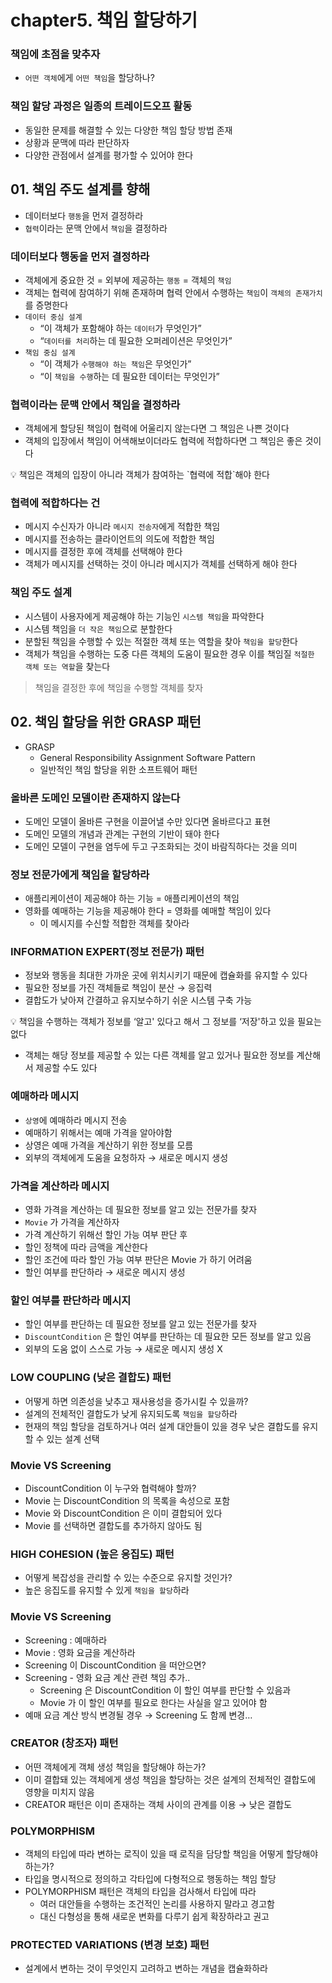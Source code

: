 # chapter5. 책임 할당하기

### 책임에 초점을 맞추자

- `어떤 객체`에게 `어떤 책임`을 할당하나?

### 책임 할당 과정은 일종의 트레이드오프 활동

- 동일한 문제를 해결할 수 있는 다양한 책임 할당 방법 존재
- 상황과 문맥에 따라 판단하자
- 다양한 관점에서 설계를 평가할 수 있어야 한다

## 01. 책임 주도 설계를 향해

- 데이터보다 `행동`을 먼저 결정하라
- `협력`이라는 문맥 안에서 `책임`을 결정하라

### 데이터보다 행동을 먼저 결정하라

- 객체에게 중요한 것 = 외부에 제공하는 `행동` = 객체의 `책임`
- 객체는 협력에 참여하기 위해 존재하며 협력 안에서 수행하는 `책임`이 `객체의 존재가치`를 증명한다
- `데이터 중심 설계`
    - “이 객체가 포함해야 하는 `데이터`가 무엇인가”
    - “`데이터를 처리`하는 데 필요한 오퍼레이션은 무엇인가”
- `책임 중심 설계`
    - “이 객체가 `수행해야 하는 책임`은 무엇인가”
    - “이 `책임을 수행`하는 데 필요한 데이터는 무엇인가”

### 협력이라는 문맥 안에서 책임을 결정하라

- 객체에게 할당된 책임이 협력에 어울리지 않는다면 그 책임은 나쁜 것이다
- 객체의 입장에서 책임이 어색해보이더라도 협력에 적합하다면 그 책임은 좋은 것이다

<aside>
💡 책임은 객체의 입장이 아니라 객체가 참여하는 `협력에 적합`해야 한다

</aside>

### 협력에 적합하다는 건

- 메시지 수신자가 아니라 `메시지 전송자`에게 적합한 책임
- 메시지를 전송하는 클라이언트의 의도에 적합한 책임
- 메시지를 결정한 후에 객체를 선택해야 한다
- 객체가 메시지를 선택하는 것이 아니라 메시지가 객체를 선택하게 해야 한다

### 책임 주도 설계

- 시스템이 사용자에게 제공해야 하는 기능인 `시스템 책임`을 파악한다
- 시스템 책임을 `더 작은 책임`으로 분할한다
- 분할된 책임을 수행할 수 있는 적절한 객체 또는 역할을 찾아 `책임을 할당`한다
- 객체가 책임을 수행하는 도중 다른 객체의 도움이 필요한 경우 이를 책임질 `적절한 객체 또는 역할`을 찾는다

> 책임을 결정한 후에 책임을 수행할 객체를 찾자
>

## 02. 책임 할당을 위한 GRASP 패턴

- GRASP
    - General Responsibility Assignment Software Pattern
    - 일반적인 책임 할당을 위한 소프트웨어 패턴

### 올바른 도메인 모델이란 존재하지 않는다

- 도메인 모델이 올바른 구현을 이끌어낼 수만 있다면 올바르다고 표현
- 도메인 모델의 개념과 관계는 구현의 기반이 돼야 한다
- 도메인 모델이 구현을 염두에 두고 구조화되는 것이 바람직하다는 것을 의미

### 정보 전문가에게 책임을 할당하라

- 애플리케이션이 제공해야 하는 기능 = 애플리케이션의 책임
- 영화를 예매하는 기능을 제공해야 한다 = 영화를 예매할 책임이 있다
    - 이 메시지를 수신할 적합한 객체를 찾아라

### INFORMATION EXPERT(정보 전문가) 패턴

- 정보와 행동을 최대한 가까운 곳에 위치시키기 때문에 캡슐화를 유지할 수 있다
- 필요한 정보를 가진 객체들로 책임이 분산 → 응집력
- 결합도가 낮아져 간결하고 유지보수하기 쉬운 시스템 구축 가능

<aside>
💡 책임을 수행하는 객체가 정보를 ‘알고' 있다고 해서 그 정보를 ‘저장'하고 있을 필요는 없다

</aside>

- 객체는 해당 정보를 제공할 수 있는 다른 객체를 알고 있거나 필요한 정보를 계산해서 제공할 수도 있다

### 예매하라 메시지

- `상영`에 예매하라 메시지 전송
- 예매하기 위해서는 예매 가격을 알아야함
- 상영은 예매 가격을 계산하기 위한 정보를 모름
- 외부의 객체에게 도움을 요청하자 → 새로운 메시지 생성

### 가격을 계산하라 메시지

- 영화 가격을 계산하는 데 필요한 정보를 알고 있는 전문가를 찾자
- `Movie` 가 가격을 계산하자
- 가격 계산하기 위해선 할인 가능 여부 판단 후
- 할인 정책에 따라 금액을 계산한다
- 할인 조건에 따라 할인 가능 여부 판단은 Movie 가 하기 어려움
- 할인 여부를 판단하라 → 새로운 메시지 생성

### 할인 여부를 판단하라 메시지

- 할인 여부를 판단하는 데 필요한 정보를 알고 있는 전문가를 찾자
- `DiscountCondition` 은 할인 여부를 판단하는 데 필요한 모든 정보를 알고 있음
- 외부의 도움 없이 스스로 가능 → 새로운 메시지 생성 X

### LOW COUPLING (낮은 결합도) 패턴

- 어떻게 하면 의존성을 낮추고 재사용성을 증가시킬 수 있을까?
- 설계의 전체적인 결합도가 낮게 유지되도록 `책임을 할당`하라
- 현재의 책임 할당을 검토하거나 여러 설계 대안들이 있을 경우 낮은 결합도를 유지할 수 있는 설계 선택

### Movie VS Screening

- DiscountCondition 이 누구와 협력해야 할까?
- Movie 는 DiscountCondition 의 목록을 속성으로 포함
- Movie 와 DiscountCondition 은 이미 결합되어 있다
- Movie 를 선택하면 결합도를 추가하지 않아도 됨

### HIGH COHESION (높은 응집도) 패턴

- 어떻게 복잡성을 관리할 수 있는 수준으로 유지할 것인가?
- 높은 응집도를 유지할 수 있게 `책임을 할당`하라

### Movie VS Screening

- Screening : 예매하라
- Movie : 영화 요금을 계산하라
- Screening 이 DiscountCondition 을 떠안으면?
- Screening - 영화 요금 계산 관련 책임 추가..
    - Screening 은 DiscountCondition 이 할인 여부를 판단할 수 있음과
    - Movie 가 이 할인 여부를 필요로 한다는 사실을 알고 있어야 함
- 예매 요금 계산 방식 변경될 경우 → Screening 도 함께 변경…

### CREATOR (창조자) 패턴

- 어떤 객체에게 객체 생성 책임을 할당해야 하는가?
- 이미 결합돼 있는 객체에게 생성 책임을 할당하는 것은 설계의 전체적인 결합도에 영향을 미치지 않음
- CREATOR 패턴은 이미 존재하는 객체 사이의 관계를 이용 → 낮은 결합도

### POLYMORPHISM

- 객체의 타입에 따라 변하는 로직이 있을 때 로직을 담당할 책임을 어떻게 할당해야 하는가?
- 타입을 명시적으로 정의하고 각타입에 다형적으로 행동하는 책임 할당
- POLYMORPHISM 패턴은 객체의 타입을 검사해서 타입에 따라
    - 여러 대안들을 수행하는 조건적인 논리를 사용하지 말라고 경고함
    - 대신 다형성을 통해 새로운 변화를 다루기 쉽게 확장하라고 권고


### PROTECTED VARIATIONS (변경 보호) 패턴

- 설계에서 변하는 것이 무엇인지 고려하고 변하는 개념을 캡슐화하라